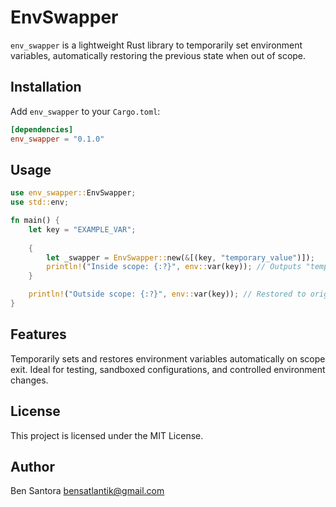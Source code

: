 # EnvSwapper

`env_swapper` is a lightweight Rust library to temporarily set environment variables, automatically restoring the previous state when out of scope.

## Installation

Add `env_swapper` to your `Cargo.toml`:

```toml
[dependencies]
env_swapper = "0.1.0"
```

## Usage
```rust
use env_swapper::EnvSwapper;
use std::env;

fn main() {
    let key = "EXAMPLE_VAR";
    
    {
        let _swapper = EnvSwapper::new(&[(key, "temporary_value")]);
        println!("Inside scope: {:?}", env::var(key)); // Outputs "temporary_value"
    }

    println!("Outside scope: {:?}", env::var(key)); // Restored to original
}
```

## Features
Temporarily sets and restores environment variables automatically on scope exit.
Ideal for testing, sandboxed configurations, and controlled environment changes.

## License
This project is licensed under the MIT License.

## Author
Ben Santora <bensatlantik@gmail.com>


